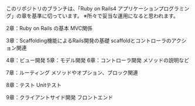このリポジトリのブランチは、「Ruby on Rails4 アプリケーションプログラミング」の章を基準に切っています。
※所々で妥当な運用になると思われます。

2章：Ruby on Rails の基本
MVC関係

3章：Scaffolding機能によるRails開発の基礎
scaffoldとコントローラのアクション関連

4章：ビュー開発
5章：モデル開発
6章：コントローラ開発
メソッドの説明など

7章：ルーティング
メソッドやオプション、ブロック関連

8章：テスト
Unitテスト

9章：クライアントサイド開発
フロントエンド
